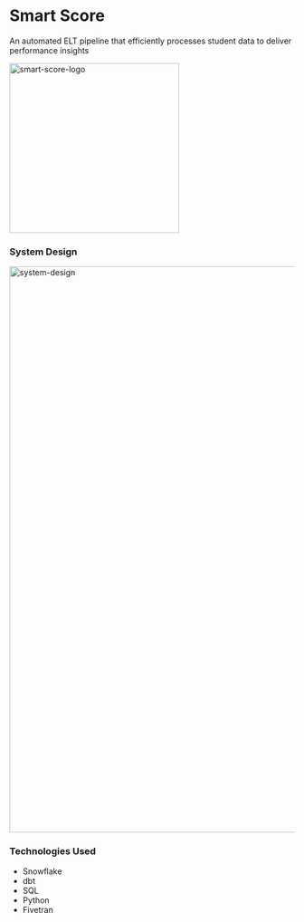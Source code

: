 # Smart Score 

An automated ELT pipeline that efficiently processes student data to deliver performance insights
<br/>

<img src="./public/ocean.jpg" alt="smart-score-logo" width="300"><br/>

### System Design
<img width="1000" alt="system-design" src="https://github.com/dbt-tools/smart_score/assets/91208540/a34c79ab-d2b1-4a78-b399-019fab849f5b"><br/>


### Technologies Used

- Snowflake
- dbt
- SQL
- Python
- Fivetran

